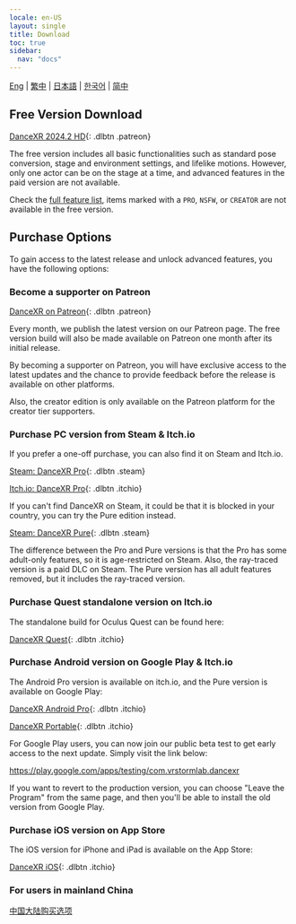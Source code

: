 ```yaml
---
locale: en-US
layout: single
title: Download
toc: true
sidebar:
  nav: "docs"
---
```

[Eng](/dancexr/download) | [繁中](/tw/dancexr/download) | [日本語](/jp/dancexr/download) | [한국어](/kr/dancexr/download) | [简中](/zh/dancexr/download)


## Free Version Download

[DanceXR 2024.2 HD](https://github.com/alloystorm/dvvr/releases/tag/2024.2){: .dlbtn .patreon}

The free version includes all basic functionalities such as standard pose conversion, stage and environment settings, and lifelike motions. However, only one actor can be on the stage at a time, and advanced features in the paid version are not available.

Check the [full feature list](features.md), items marked with a `PRO`, `NSFW`, or `CREATOR` are not available in the free version.

## Purchase Options
To gain access to the latest release and unlock advanced features, you have the following options:

### Become a supporter on Patreon

[DanceXR on Patreon](https://www.patreon.com/dvvr){: .dlbtn .patreon}

Every month, we publish the latest version on our Patreon page. The free version build will also be made available on Patreon one month after its initial release.

By becoming a supporter on Patreon, you will have exclusive access to the latest updates and the chance to provide feedback before the release is available on other platforms.

Also, the creator edition is only available on the Patreon platform for the creator tier supporters.

### Purchase PC version from Steam & Itch.io

If you prefer a one-off purchase, you can also find it on Steam and Itch.io.

[Steam: DanceXR Pro](https://store.steampowered.com/app/1905510/DanceXR/){: .dlbtn .steam}

[Itch.io: DanceXR Pro](https://stormlab.itch.io/dancexr){: .dlbtn .itchio}

If you can't find DanceXR on Steam, it could be that it is blocked in your country, you can try the Pure edition instead.

[Steam: DanceXR Pure](https://store.steampowered.com/app/2193970/DanceXR_Pure/){: .dlbtn .steam}

The difference between the Pro and Pure versions is that the Pro has some adult-only features, so it is age-restricted on Steam. Also, the ray-traced version is a paid DLC on Steam. The Pure version has all adult features removed, but it includes the ray-traced version.

### Purchase Quest standalone version on Itch.io

The standalone build for Oculus Quest can be found here:

[DanceXR Quest](https://stormlab.itch.io/dancexr-quest){: .dlbtn .itchio}

### Purchase Android version on Google Play & Itch.io

The Android Pro version is available on itch.io, and the Pure version is available on Google Play:

[DanceXR Android Pro](https://stormlab.itch.io/dancexr-android){: .dlbtn .itchio}

[DanceXR Portable](https://play.google.com/store/apps/details?id=com.vrstormlab.dancexr){: .dlbtn .itchio}

For Google Play users, you can now join our public beta test to get early access to the next update. Simply visit the link below:

https://play.google.com/apps/testing/com.vrstormlab.dancexr

If you want to revert to the production version, you can choose "Leave the Program" from the same page, and then you'll be able to install the old version from Google Play.

### Purchase iOS version on App Store

The iOS version for iPhone and iPad is available on the App Store:

[DanceXR iOS](https://apps.apple.com/au/app/dancexr/id6475269158){: .dlbtn .itchio}

### For users in mainland China

[中国大陆购买选项](purchase_prc)